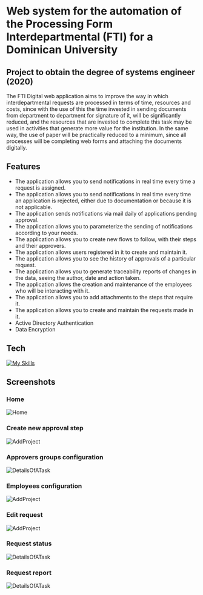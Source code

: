 # Web system for the automation of the Processing Form Interdepartmental (FTI) for a Dominican University

## Project to obtain the degree of systems engineer (2020)



The FTI Digital web application aims to improve the way in which interdepartmental requests are processed in terms of time, resources and costs, since with the use of this the time invested in sending documents from department to department for signature of it, will be significantly reduced, and the resources that are invested to complete this task may be used in activities that generate more value for the institution. In the same way, the use of paper will be practically reduced to a minimum, since all processes will be completing web forms and attaching the documents digitally.

## Features
- The application allows you to send notifications in real time every time a request is assigned.
- The application allows you to send notifications in real time every time an application is rejected, either due to documentation or because it is not applicable.
- The application sends notifications via mail daily of applications pending approval.
- The application allows you to parameterize the sending of notifications according to your needs.
- The application allows you to create new flows to follow, with their steps and their approvers.
- The application allows users registered in it to create and maintain it.
- The application allows you to see the history of approvals of a particular request.
- The application allows you to generate traceability reports of changes in the data, seeing the author, date and action taken.
- The application allows the creation and maintenance of the employees who will be interacting with it.
- The application allows you to add attachments to the steps that require it.
- The application allows you to create and maintain the requests made in it.
- Active Directory Authentication
- Data Encryption
## Tech
[![My Skills](https://skillicons.dev/icons?i=js,html,css,dotnet,bootstrap,cs,git)](https://skillicons.dev)

## Screenshots

### Home
![Home](https://github.com/bryanmonterom/FTD/blob/main/Desktop/FTD/FTD/FTD/Images/Home.jpg?raw=true)


### Create new approval step
![AddProject](https://github.com/bryanmonterom/FTD/blob/main/Desktop/FTD/FTD/FTD/Images/CrearFlujos.jpg?raw=true)

### Approvers groups configuration
![DetailsOfATask](https://github.com/bryanmonterom/FTD/blob/main/Desktop/FTD/FTD/FTD/Images/ManejoGrupos.jpg?raw=true)


### Employees configuration
![AddProject](https://github.com/bryanmonterom/FTD/blob/main/Desktop/FTD/FTD/FTD/Images/EmployeesSignature.jpg?raw=true)

### Edit request
![AddProject](https://github.com/bryanmonterom/FTD/blob/main/Desktop/FTD/FTD/FTD/Images/Solicitudes.jpg?raw=true)

### Request status
![DetailsOfATask](https://github.com/bryanmonterom/FTD/blob/main/Desktop/FTD/FTD/FTD/Images/EstatusSolicitudes.jpg?raw=true)

### Request report
![DetailsOfATask](https://github.com/bryanmonterom/FTD/blob/main/Desktop/FTD/FTD/FTD/Images/ReporteSolicitudes.jpg?raw=true)








[//]: # (These are reference links used in the body of this note and get stripped out when the markdown processor does its job. There is no need to format nicely because it shouldn't be seen. Thanks SO - http://stackoverflow.com/questions/4823468/store-comments-in-markdown-syntax)


 
